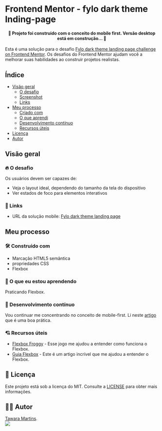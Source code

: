# Frontend Mentor - fylo dark theme lnding-page

<h4 align="center"> 
	🚧  Projeto foi construido com o conceito do mobile first. Versão desktop está em construção... 🚧
</h4>

Esta é uma solução para o desafio [Fylo dark theme landing page challenge on Frontend Mentor](https://www.frontendmentor.io/challenges/fylo-dark-theme-landing-page-5ca5f2d21e82137ec91a50fd). Os desafios do Frontend Mentor ajudam você a melhorar suas habilidades ao construir projetos realistas.

## Índice

- [Visão geral](#visão-geral)
  - [O desafio](#o-desafio)
  - [Screenshot](#screenshot)
  - [Links](#links)
- [Meu processo](#meu-processo)
  - [Criado com](#integrado)
  - [O que aprendi](#o-que-aprendi)
  - [Desenvolvimento contínuo](#desenvolvimento-contínuo)
  - [Recursos úteis](#recursos-úteis)
- [Licença](#licenc-a)
- [Autor](#autor)

## Visão geral

### 🔥 O desafio

Os usuários devem ser capazes de:

- Veja o layout ideal, dependendo do tamanho da tela do dispositivo
- Ver estados de foco para elementos interativos

### 🔗 Links

- URL da solução mobile: [Fylo dark theme landing page](https://tawaramartins.github.io/fylo-dark-theme-landing-page/)

## Meu processo

### 🛠 Construído com

- Marcação HTML5 semântica
- propriedades CSS
- Flexbox

### 📖 O que eu estou aprendendo

Praticando Flexbox.

### 🚀 Desenvolvimento contínuo

Vou continuar me concentrando no conceito de mobile-first. Li neste <a href="https://marketingdecrescimento.com.br/google-mobile-first">artigo</a> que é uma boa prática.

### 💘 Recursos úteis

- [Flexbox Froggy](https://flexboxfroggy.com/) - Esse jogo me ajudou a entender como funciona o Flexbox.
- [Guia Flexbox](https://origamid.com/projetos/flexbox-guia-completo/) - Este é um artigo incrível que me ajudou a entender o Flexbox. 

## 📝 Licença 
Este projeto está sob a licença do MIT. Consulte a [LICENSE](https://github.com/lukemorales/react-native-design-code/blob/master/LICENSE) para obter mais informações.


## 🦸‍♀️ Autor 
<a href="https://github.com/tawaramartins">Tawara Martins</a>.<br>
<a href="https://www.linkedin.com/in/tawara-martins/" target="_blank"><img src="https://img.shields.io/badge/-LinkedIn-%230077B5?style=for-the-badge&logo=linkedin&logoColor=white" target="_blank"></a> 



